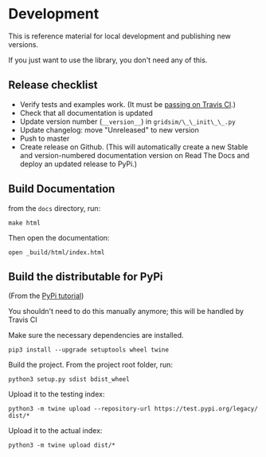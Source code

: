# Development

This is reference material for local development and publishing new versions.

If you just want to use the library, you don't need any of this.

## Release checklist

- Verify tests and examples work. (It must be [passing on Travis CI](https://travis-ci.com/github/jtebert/gridsim).)
- Check that all documentation is updated
- Update version number (`__version__`) in `gridsim/\_\_init\_\_.py`
- Update changelog: move "Unreleased" to new version
- Push to master
- Create release on Github. (This will automatically create a new Stable and version-numbered documentation version on Read The Docs and deploy an updated release to PyPi.)

## Build Documentation

from the `docs` directory, run:

```shell
make html
```

Then open the documentation:

```shell
open _build/html/index.html
```

## Build the distributable for PyPi

(From the [PyPi tutorial](https://packaging.python.org/tutorials/packaging-projects/))

You shouldn't need to do this manually anymore; this will be handled by Travis CI

Make sure the necessary dependencies are installed.

```shell
pip3 install --upgrade setuptools wheel twine
```

Build the project. From the project root folder, run:

```shell
python3 setup.py sdist bdist_wheel
```

Upload it to the testing index:

```shell
python3 -m twine upload --repository-url https://test.pypi.org/legacy/ dist/*
```

Upload it to the actual index:

```shell
python3 -m twine upload dist/*
```

